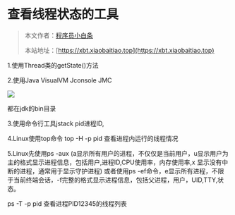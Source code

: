 # 查看线程状态的工具

> 本文作者：[程序员小白条](https://github.com/luoye6)
>
> 本站地址：[https://xbt.xiaobaitiao.top](https://xbt.xiaobaitiao.top)

1.使用Thread类的getState()方法

2.使用Java VisualVM Jconsole JMC

![](https://pic.yupi.icu/5563/202506251031854.png)

都在jdk的bin目录

3.使用命令行工具jstack pid进程ID,

4.Linux使用top命令 top -H -p pid 查看进程内运行的线程情况

5.Linux先使用ps -aux (a显示所有用户的进程，不仅仅是当前用户，u显示用户为主的格式显示进程信息，包括用户,进程ID,CPU使用率，内存使用率,x 显示没有中断的进程，通常用于显示守护进程) 或者使用ps -ef命令，e显示所有进程，不限于当前终端会话，-f完整的格式显示进程信息，包括父进程，用户，UID,TTY,状态。

ps -T -p pid 查看进程PID12345的线程列表